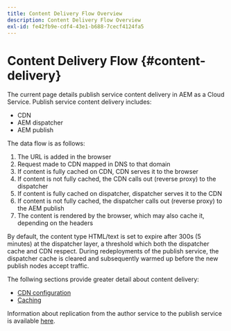 ```yaml
---
title: Content Delivery Flow Overview
description: Content Delivery Flow Overview
exl-id: fe42fb9e-cdf4-43e1-b688-7cecf4124fa5
---
```

# Content Delivery Flow {#content-delivery}

The current page details publish service content delivery in AEM as a Cloud Service. Publish service content delivery includes:

* CDN
* AEM dispatcher
* AEM publish

The data flow is as follows:

1. The URL is added in the browser
1. Request made to CDN mapped in DNS to that domain
1. If content is fully cached on CDN, CDN serves it to the browser
1. If content is not fully cached, the CDN calls out (reverse proxy) to the dispatcher
1. If content is fully cached on dispatcher, dispatcher serves it to the CDN
1. If content is not fully cached, the dispatcher calls out (reverse proxy) to the AEM publish
1. The content is rendered by the browser, which may also cache it, depending on the headers

By default, the content type HTML/text is set to expire after 300s (5 minutes) at the dispatcher layer, a threshold which both the dispatcher cache and CDN respect. During redeployments of the publish service, the dispatcher cache is cleared and subsequently warmed up before the new publish nodes accept traffic.

The follwing sections provide greater detail about content delivery:
* [CDN configuration](/help/implementing/dispatcher/cdn.md)
* [Caching](/help/implementing/dispatcher/caching.md)


Information about replication from the author service to the publish service is available [here](/help/operations/replication.md).
